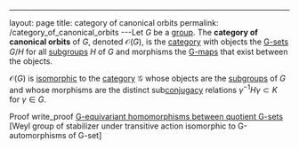 ---
 layout: page
 title: category of canonical orbits
 permalink: /category_of_canonical_orbits
---Let $G$ be a [group](https://defsmath.github.io/DefsMath/category). The **category of canonical orbits** of $G$, denoted $\mathcal O(G)$, is the [category](https://defsmath.github.io/DefsMath/action_of_a_group_on_quotient_by_subgroup) with objects the [G-sets](https://defsmath.github.io/DefsMath/subgroup) $G/H$ for all [subgroups](https://defsmath.github.io/DefsMath/equivariant_map) $H$ of $G$ and morphisms the [G-maps](https://defsmath.github.io/DefsMath/isomorphism_of_categories) that exist between the objects.

$\mathcal O(G)$ is [isomorphic](https://defsmath.github.io/DefsMath/category) to the [category](https://defsmath.github.io/DefsMath/#########subgroups) $\mathcal G$ whose objects are the [subgroups](https://defsmath.github.io/DefsMath/conjugacy_classes) of $G$ and whose morphisms are the distinct sub[conjugacy](https://defsmath.github.io/DefsMath/G-equivariant_homomorphisms_between_quotient_G-sets) relations $\gamma^{-1}H\gamma \subset K$ for $\gamma \in G$. 

 Proof
write_proof  [G-equivariant homomorphisms between quotient G-sets](https://defsmath.github.io/DefsMath/Weyl_group_of_stabilizer_under_transitive_action_isomorphic_to_G-automorphisms_of_G-set) [Weyl group of stabilizer under transitive action isomorphic to G-automorphisms of G-set]